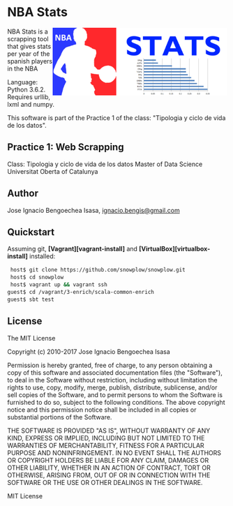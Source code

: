 # NBA Stats

<img src="https://raw.githubusercontent.com/Bengis/nba-stats/master/Logo.png"
 alt="NBA Stats logo" title="NBA Stats" align="right" width=400/>

NBA Stats is a scrapping tool that gives stats per year of the spanish players in the NBA

Language: Python 3.6.2.
Requires urllib, lxml and numpy.

This software is part of the Practice 1 of the class: "Tipologia y ciclo de vida de los datos".

Practice 1: Web Scrapping
-------------------------
Class: Tipologia y ciclo de vida de los datos
Master of Data Science
Universitat Oberta of Catalunya

Author
-------
Jose Ignacio Bengoechea Isasa, ignacio.bengis@gmail.com

## Quickstart

Assuming git, **[Vagrant][vagrant-install]** and **[VirtualBox][virtualbox-install]** installed:

```bash
 host$ git clone https://github.com/snowplow/snowplow.git
 host$ cd snowplow
 host$ vagrant up && vagrant ssh
guest$ cd /vagrant/3-enrich/scala-common-enrich
guest$ sbt test
```

License
-------
The MIT License

Copyright (c) 2010-2017 Jose Ignacio Bengoechea Isasa

Permission is hereby granted, free of charge, to any person obtaining a copy of this software and associated documentation files (the "Software"), to deal in the Software without restriction, including without limitation the rights to use, copy, modify, merge, publish, distribute, sublicense, and/or sell copies of the Software, and to permit persons to whom the Software is furnished to do so, subject to the following conditions. The above copyright notice and this permission notice shall be included in all copies or substantial portions of the Software.

THE SOFTWARE IS PROVIDED "AS IS", WITHOUT WARRANTY OF ANY KIND, EXPRESS OR IMPLIED, INCLUDING BUT NOT LIMITED TO THE WARRANTIES OF MERCHANTABILITY, FITNESS FOR A PARTICULAR PURPOSE AND NONINFRINGEMENT. IN NO EVENT SHALL THE AUTHORS OR COPYRIGHT HOLDERS BE LIABLE FOR ANY CLAIM, DAMAGES OR OTHER LIABILITY, WHETHER IN AN ACTION OF CONTRACT, TORT OR OTHERWISE, ARISING FROM, OUT OF OR IN CONNECTION WITH THE SOFTWARE OR THE USE OR OTHER DEALINGS IN THE SOFTWARE.

MIT License
